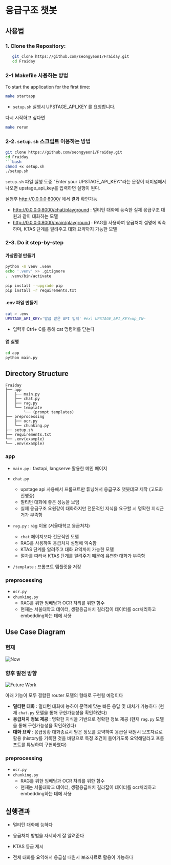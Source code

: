 # 응급구조 챗봇

## 사용법
### 1. **Clone the Repository:**
```bash
   git clone https://github.com/seongyeon1/Fraiday.git
   cd Fraiday
```
### 2-1 **Makefile 사용하는 방법**
To start the application for the first time:
```bash
make startapp
```
- `setup.sh` 실행시 UPSTAGE_API_KEY 를 요청합니다.

다시 시작하고 싶다면
```bash
make rerun
```

### 2-2. **`setup.sh` 스크립트 이용하는 방법**
   ```bash
   git clone https://github.com/seongyeon1/Fraiday.git
   cd Fraiday
```bash
chmod +x setup.sh
./setup.sh
```
`setup.sh` 파일 실행 도중  "Enter your UPSTAGE_API_KEY:"라는 문장이 터미널에서 나오면 upstage_api_key를 입력하면 실행이 된다. 

실행후 http://0.0.0.0:8000/ 에서 결과 확인가능
- http://0.0.0.0:8000/chat/playground : 멀티턴 대화에 능숙한 실제 응급구조 대원과 같이 대화하는 모델
- http://0.0.0.0:8000/main/playground : RAG를 사용하여 응급처치 설명에 익숙하며, KTAS 단계를 알려주고 대화 요약까지 가능한 모델


### 2-3. **Do it step-by-step**
#### 가상환경 만들기
```bash
python -m venv .venv
echo '.venv' >> .gitignore
. .venv/bin/activate
 
pip install --upgrade pip
pip install -r requirements.txt
```

#### .env 파일 만들기
```bash
cat > .env
UPSTAGE_API_KEY='발급 받은 API 입력' #ex) UPSTAGE_API_KEY=up_YW~
```
- 입력후 Ctrl+ C를 통해 cat 명령어를 닫는다

#### 앱 실행
```bash
cd app
python main.py
```

## Directory Structure

```plaintext
Fraiday
├── app
│   ├── main.py
│   ├── chat.py
│   ├── rag.py
│   └── template
│       └── (prompt templates)
├── preprocessing
│   ├── ocr.py
│   └── chunking.py
├── setup.sh
├── requirements.txt
└── .env(example)
└── .env(example)
```

### app
- `main.py` : fastapi, langserve 활용한 메인 페이지
- `chat.py`
  - upstage api 사용해서 프롬프트만 튜닝해서 응급구조 챗봇데모 제작 (고도화 진행중)
  - 멀티턴 대화에 좋은 성능을 보임
  - 실제 응급구조 요원같이 대화하지만 전문적인 지식을 요구할 시 명확한 지식근거가 부족함
 
- `rag.py` : rag 이용 (서울대학교 응급처치)
  - `chat` 페이지보다 전문적인 모델
  - RAG를 사용하여 응급처치 설명에 익숙함
  - KTAS 단계를 알려주고 대화 요약까지 가능한 모델
  - 절차를 따라서 KTAS 단계를 알려주기 떄문에 유연한 대화가 부족함

- `/template` : 프롬프트 템플릿을 저장

### preprocessing
- `ocr.py`
- `chunking.py`
  - RAG를 위한 임베딩과 OCR 처리를 위한 함수
  - 현재는 서울대학교 데이터, 생활응급처치 길라잡이 데이터를 ocr처리하고 embedding하는 데에 사용


## Use Case Diagram

### 현재
![Now](https://github.com/user-attachments/assets/5cc4ca12-4ad2-42ea-afb6-8069752e615f)

### 향후 발전 방향
![Future Work](https://github.com/user-attachments/assets/d33f0b0c-1500-48e5-b9fc-c4a8d489d58c)

아래 기능이 모두 결합된 router 모델의 형태로 구현될 예정이다
- **멀티턴 대화** : 멀티턴 대화에 능하여 문맥에 맞는 빠른 응답 및 대처가 가능하다 (현재 `chat.py` 모델을 통해 구현가능성을 확인하였다)
- **응급처치 정보 제공** : 명확한 지식을 기반으로 정확한 정보 제공 (현재 `rag.py` 모델을 통해 구현가능성을 확인하였다)
- **대화 요약** : 응급상황 대화종료시 받은 정보를 요약하여 응급실 내원시 보조자료로 활용 (history를 기록한 것을 바탕으로 특정 조건이 들어가도록 요약해달라고 프롬프트를 튜닝하여 구현하였다)

### preprocessing
- `ocr.py`
- `chunking.py`
  - RAG를 위한 임베딩과 OCR 처리를 위한 함수
  - 현재는 서울대학교 데이터, 생활응급처치 길라잡이 데이터를 ocr처리하고 embedding하는 데에 사용


## 실행결과
- 멀티턴 대화에 능하다

- 응급처치 방법을 자세하게 잘 알려준다

- KTAS 등급 제시

- 전체 대화를 요약해서 응급실 내원시 보조자료로 활용이 가능하다